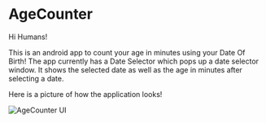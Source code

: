 # AgeCounter

Hi Humans!

This is an android app to count your age in minutes using your Date Of Birth! The app currently has a Date Selector which pops up a date selector window. It shows the selected date as well as the age in minutes after selecting a date.

Here is a picture of how the application looks! 



![AgeCounter UI](https://github.com/s7xdd/AgeCounter/assets/90416778/2ce5e28c-8b09-4277-9ff6-4f397826a609)
